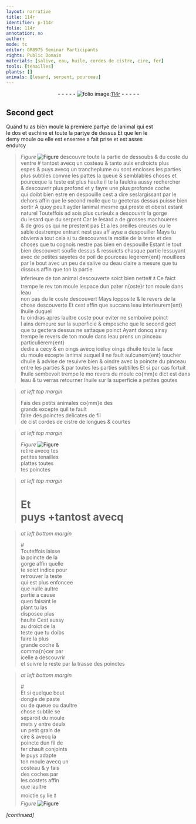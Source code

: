 ```yaml
---
layout: narrative
title: 114r
identifier: p-114r
folio: 114r
annotation: no
author:
mode: tc
editor: GR8975 Seminar Participants
rights: Public Domain
materials: [salive, eau, huile, cordes de cistre, cire, fer]
tools: [tenailles]
plants: []
animals: [lesard, serpent, pourceau]
---
```


<div class="folio" align="center">- - - - - <a href="http://gallica.bnf.fr/ark:/12148/btv1b10500001g/f233.image" target="_blank"><img src="https://cu-mkp.github.io/2017-workshop-edition/assets/photo-icon.png" alt="folio image: " style="display:inline-block; margin-bottom:-3px;"/>114r</a> - - - - - </div>  
  

## Second gect

 
Quand tu as bien moule la premiere partye de lanimal qui est<br/> le dos et eschine et toute la partye de dessus Et que <span class="del">len</span> le<br/> demy moule ou elle est enserree a fait prise et est asses<br/> endurcy 
> *Figure*
> <a href="https://drive.google.com/open?id=0B9-oNrvWdlO5SWVndzB0aEk5MWs" target="_blank"><img src="https://cu-mkp.github.io/GR8975-edition/assets/photo-icon.png" alt="Figure" style="display:inline-block; margin-bottom:-3px;"/></a>
 descouvre toute la partie de dessoubs & du coste du<br/> ventre <span class="del">#</span> tantost avecq un costeau <span class="del">& tanto</span> aulx endroicts plus<br/> espes & puys avecq un trancheplume ou sont encloses les parties<br/> plus subtiles comme les pattes la queue & semblables choses et<br/> pourceque la teste est plus haulte il te la fauldra aussy rechercher<br/> & descouvrir plus profond et y fayre une plus profonde coche<br/> qui doibt bien estre en despouille cest a dire seslargissant par le<br/> dehors affin que le second molle que tu gecteras dessus puisse bien<br/> sortir A quoy peult ayder lanimal mesme qui preste et obeist estant<br/> naturel Touteffois <span class="del">ad</span> sois plus curieulx a descouvrir la gorge<br/> du <span class="al">lesard</span> que du <span class="al">serpent</span> Car le <span class="al">lesard</span> a de grosses machoueres<br/> & de gros os qui ne prestent pas Et a les oreilles creuses ou le<br/> sable destrempe entrant nest pas <span class="del">aff</span> ayse a despouiller Mays tu<br/> obviera a tout cela si tu descouvres la moitie de la teste et des<br/> choses que tu cognois nestre pas bien en despouille Estant le tout<br/> bien descouvert soufle dessus & ressuicts chasque partie lessuyant<br/> avec de petites sayetes de poil de <span class="al">pourceau</span> legerem{ent} mouillees<br/> par le bout avec un peu de <span class="m">salive</span> <span class="add">ou d<span class="m">eau</span> claire a mesure que tu dissous </span>affin que <span class="del">ton</span> la partie<br/> inferieure de ton animal descouverte soict bien nette# 🝋 Ce faict<br/> trempe <span class="del">le rev</span> <span class="del">ton moule</span> lespace dun pater n{oste}r ton moule dans l<span class="m">eau</span><br/> non pas <span class="del">du</span> <span class="add">le</span> coste descouvert Mays lopposite & le revers de la<br/> chose descouverte Et cest affin que succans l<span class="m">eau</span> <span class="add">interieurem{ent}</span> l<span class="m">huile</span> duquel<br/> tu oindras apres laultre coste <span class="del">pour eviter</span> ne semboive poinct<br/>l ains demeure sur la superficie & empesche que le second gect<br/> que tu gectera dessus ne sattaque poinct Ayant doncq ainsy<br/> trempe <span class="add">le revers de</span> ton moule dans l<span class="m">eau</span> prens un pinceau particulierem{ent}<br/> dedie a cecy & <span class="del">en oings</span> avecq iceluy oings d<span class="m">huile</span> toute la face<br/> du moule excepte lanimal auquel il ne fault aulcunem{ent} toucher<br/> d<span class="m">huile</span> & advise de resuivre bien & oindre avec la poincte du pinceau<br/> entre les parties & par toutes les parties subtilles Et si par cas fortuit<br/> l<span class="m">huile</span> sembevoit trempe le <span class="del">mo</span> revers du moule co{mm}e dict est dans<br/> l<span class="m">eau</span> & tu verras retourner l<span class="m">huile</span> sur la superficie a petites goutes
 
> *at left top margin*
> 
> 
>   Fais des petits animales co{mm}e des<br/> grands excepte quil te fault<br/> faire des poinctes delicates de <span class="del">fil</span> <br/> de <span class="del">cist</span> <span class="m">cordes de cistre</span> de longues & courtes
 
> *at left top margin*
> 
> 
>   
> *Figure*
> <a href="https://drive.google.com/open?id=0B9-oNrvWdlO5NVR5Y2FtZHM0ck0" target="_blank"><img src="https://cu-mkp.github.io/GR8975-edition/assets/photo-icon.png" alt="Figure" style="display:inline-block; margin-bottom:-3px;"/></a>
<br/> retire avecq tes<br/> petites <span class="tl">tenailles</span><br/> plattes toutes<br/> tes poinctes
 
> *at left top margin*
> 
> 
>   # Et<br/> puys \+<span class="del">tantost avecq</span><br/> 
 
> *at left bottom margin*
> 
> 
>   #<br/> Touteffois laisse<br/> la poincte de la<br/> gorge affin quelle<br/> te soict indice pour<br/> retrouver la teste<br/> qui est plus enfoncee<br/> que nulle aultre<br/> partie a cause<br/> quen faisant le<br/> plant tu las<br/> disposee plus<br/> haulte Cest aussy<br/> au droict de la<br/> teste que tu doibs<br/> faire la plus<br/> grande coche &<br/> comma{n}cer par<br/> icelle a descouvrir<br/> et suivre le reste par la trasse des poinctes<br/> 
 
> *at left bottom margin*
> 
> 
>  #<br/> Et si quelque bout<br/> dongle de paste<br/> ou de queue ou daultre<br/> chose subtile se<br/> separoit du moule<br/> mets <span class="del">y</span> entre deulx<br/> un petit grain de<br/> <span class="m">cire</span> & avecq la<br/> poincte dun fil de<br/> <span class="m">fer</span> chault conjoints<br/> le puys adapte<br/> ton moule avecq un<br/> costeau & y fais<br/> des coches par<br/> les costets affin<br/> que laultre<br/> moictie sy lie 🝋<br/> 
> *Figure*
> <a href="https://drive.google.com/open?id=0B9-oNrvWdlO5TTRuWU8yVktnc3M" target="_blank"><img src="https://cu-mkp.github.io/GR8975-edition/assets/photo-icon.png" alt="Figure" style="display:inline-block; margin-bottom:-3px;"/></a>
 
 
*[continued]*
 
